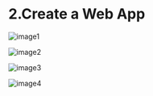# 2.Create a Web App

![image1](https://github.com/host4ideas/Az-900-Azure-Fundamentals/blob/main/Media/2.Create%20a%20Web%20App/image1.png)

![image2](https://github.com/host4ideas/Az-900-Azure-Fundamentals/blob/main/Media/2.Create%20a%20Web%20App/image2.png)

![image3](https://github.com/host4ideas/Az-900-Azure-Fundamentals/blob/main/Media/2.Create%20a%20Web%20App/image3.png)

![image4](https://github.com/host4ideas/Az-900-Azure-Fundamentals/blob/main/Media/2.Create%20a%20Web%20App/image4.png)
